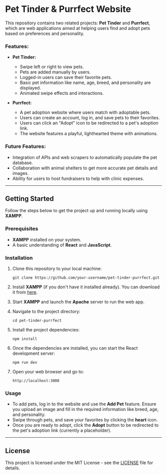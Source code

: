 
# Pet Tinder & Purrfect Website

This repository contains two related projects: **Pet Tinder** and **Purrfect**, which are web applications aimed at helping users find and adopt pets based on preferences and personality.

### Features:
- **Pet Tinder:**
  - Swipe left or right to view pets.
  - Pets are added manually by users.
  - Logged-in users can save their favorite pets.
  - Basic pet information like name, age, breed, and personality are displayed.
  - Animated swipe effects and interactions.

- **Purrfect:**
  - A pet adoption website where users match with adoptable pets.
  - Users can create an account, log in, and save pets to their favorites.
  - Users can click an "Adopt" icon to be redirected to a pet's adoption link.
  - The website features a playful, lighthearted theme with animations.

### Future Features:
- Integration of APIs and web scrapers to automatically populate the pet database.
- Collaboration with animal shelters to get more accurate pet details and images.
- Ability for users to host fundraisers to help with clinic expenses.

---

## Getting Started

Follow the steps below to get the project up and running locally using **XAMPP**.

### Prerequisites
- **XAMPP** installed on your system.
- A basic understanding of **React** and **JavaScript**.

### Installation

1. Clone this repository to your local machine:
    ```
    git clone https://github.com/your-username/pet-tinder-purrfect.git
    ```

2. Install **XAMPP** (if you don't have it installed already). You can download it from [here](https://www.apachefriends.org/index.html).

3. Start **XAMPP** and launch the **Apache** server to run the web app.

4. Navigate to the project directory:
    ```
    cd pet-tinder-purrfect
    ```

5. Install the project dependencies:
    ```
    npm install
    ```

6. Once the dependencies are installed, you can start the React development server:
    ```
    npm run dev
    ```

7. Open your web browser and go to:
    ```
    http://localhost:3000
    ```

### Usage

- To add pets, log in to the website and use the **Add Pet** feature. Ensure you upload an image and fill in the required information like breed, age, and personality.
- Swipe through pets, and save your favorites by clicking the **heart** icon.
- Once you are ready to adopt, click the **Adopt** button to be redirected to the pet's adoption link (currently a placeholder).

---

## License

This project is licensed under the MIT License - see the [LICENSE](LICENSE) file for details.
